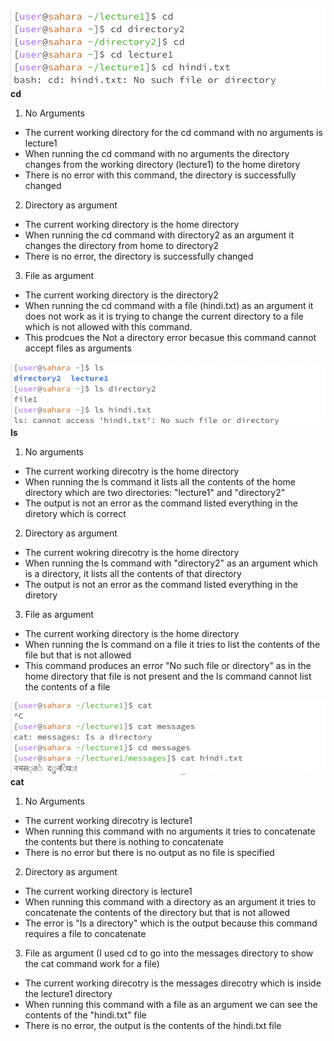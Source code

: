 ![Image](https://github.com/ishi1022/cse15l-lab-reports/blob/main/Screen%20Shot%202024-01-14%20at%208.26.25%20PM.png?raw=true)
**cd**
1. No Arguments
- The current working directory for the cd command with no arguments is lecture1
- When running the cd command with no arguments the directory changes from the working directory (lecture1) to the home diretory
- There is no error with this command, the directory is successfully changed
2. Directory as argument
- The current working directory is the home directory
- When running the cd command with directory2 as an argument it changes the directory from home to directory2
- There is no error, the directory is successfully changed
3. File as argument
- The current working directory is the directory2
- When running the cd command with a file (hindi.txt) as an argument it does not work as it is trying to change the current directory to a file which is not allowed with this command.
- This prodcues the Not a directory error becasue this command cannot accept files as arguments

![Image](https://github.com/ishi1022/cse15l-lab-reports/blob/main/Screen%20Shot%202024-01-15%20at%2012.32.28%20PM.png?raw=true)
**ls**
1. No arguments
- The current working direcotry is the home directory
- When running the ls command it lists all the contents of the home directory which are two directories: "lecture1" and "directory2"
- The output is not an error as the command listed everything in the diretory which is correct
2. Directory as argument
- The current wokring direcotry is the home directory
- When running the ls command with "directory2" as an argument which is a directory, it lists all the contents of that directory
- The output is not an error as the command listed everything in the diretory
3. File as argument
- The current working directory is the home directory
- When running the ls command on a file it tries to list the contents of the file but that is not allowed
- This command produces an error "No such file or directory" as in the home directory that file is not present and the ls command cannot list the contents of a file

![Image](https://github.com/ishi1022/cse15l-lab-reports/blob/main/Screen%20Shot%202024-01-15%20at%2012.33.55%20PM.png?raw=true)
**cat**
1. No Arguments
- The current working direcotry is lecture1
- When running this command with no arguments it tries to concatenate the contents but there is nothing to concatenate
- There is no error but there is no output as no file is specified
2. Directory as argument
- The current working directory is lecture1 
- When running this command with a directory as an argument it tries to concatenate the contents of the directory but that is not allowed
- The error is "Is a directory" which is the output because this command requires a file to concatenate
3. File as argument
  (I used cd to go into the messages directory to show the cat command work for a file)
- The current working direcotry is the messages direcotry which is inside the lecture1 directory
- When running this command with a file as an argument we can see the contents of the "hindi.txt" file
- There is no error, the output is the contents of the hindi.txt file

